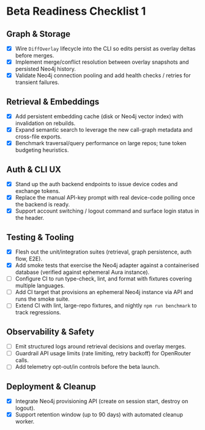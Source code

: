 # Beta Readiness Checklist 1

## Graph & Storage
- [x] Wire `DiffOverlay` lifecycle into the CLI so edits persist as overlay deltas before merges.
- [x] Implement merge/conflict resolution between overlay snapshots and persisted Neo4j history.
- [x] Validate Neo4j connection pooling and add health checks / retries for transient failures.

## Retrieval & Embeddings
- [x] Add persistent embedding cache (disk or Neo4j vector index) with invalidation on rebuilds.
- [x] Expand semantic search to leverage the new call-graph metadata and cross-file exports.
- [x] Benchmark traversal/query performance on large repos; tune token budgeting heuristics.

## Auth & CLI UX
- [x] Stand up the auth backend endpoints to issue device codes and exchange tokens.
- [x] Replace the manual API-key prompt with real device-code polling once the backend is ready.
- [x] Support account switching / logout command and surface login status in the header.

## Testing & Tooling
- [x] Flesh out the unit/integration suites (retrieval, graph persistence, auth flow, E2E).
- [x] Add smoke tests that exercise the Neo4j adapter against a containerised database (verified against ephemeral Aura instance).
- [ ] Configure CI to run type-check, lint, and format with fixtures covering multiple languages.
- [ ] Add CI target that provisions an ephemeral Neo4j instance via API and runs the smoke suite.
- [ ] Extend CI with lint, large-repo fixtures, and nightly `npm run benchmark` to track regressions.

## Observability & Safety
- [ ] Emit structured logs around retrieval decisions and overlay merges.
- [ ] Guardrail API usage limits (rate limiting, retry backoff) for OpenRouter calls.
- [ ] Add telemetry opt-out/in controls before the beta launch.

## Deployment & Cleanup
- [x] Integrate Neo4j provisioning API (create on session start, destroy on logout).
- [x] Support retention window (up to 90 days) with automated cleanup worker.
